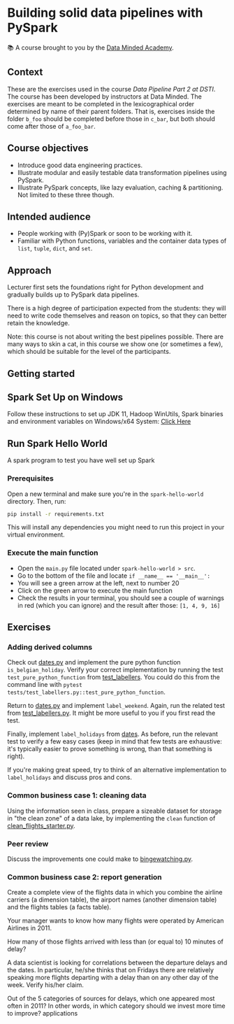 # Building solid data pipelines with PySpark

📚 A course brought to you by the [Data Minded Academy].

## Context

These are the exercises used in the course *Data Pipeline Part 2 at DSTI*.  
The course has been developed by instructors at Data Minded. The
exercises are meant to be completed in the lexicographical order determined by
name of their parent folders. That is, exercises inside the folder `b_foo`
should be completed before those in `c_bar`, but both should come after those
of `a_foo_bar`.

## Course objectives

- Introduce good data engineering practices.
- Illustrate modular and easily testable data transformation pipelines using
  PySpark.
- Illustrate PySpark concepts, like lazy evaluation, caching & partitioning.
  Not limited to these three though.

## Intended audience

- People working with (Py)Spark or soon to be working with it.
- Familiar with Python functions, variables and the container data types of
  `list`, `tuple`, `dict`, and `set`.

## Approach

Lecturer first sets the foundations right for Python development and
gradually builds up to PySpark data pipelines.

There is a high degree of participation expected from the students: they
will need to write code themselves and reason on topics, so that they can
better retain the knowledge.

Note: this course is not about writing the best pipelines possible. There are
many ways to skin a cat, in this course we show one (or sometimes a few), which
should be suitable for the level of the participants.

## Getting started

## Spark Set Up on Windows
Follow these instructions to set up JDK 11, Hadoop WinUtils, Spark binaries and environment 
variables on Windows/x64 System: [Click Here](https://app.tango.us/app/workflow/Setting-up-JDK--Hadoop-WinUtils--Spark-binaries-and-environment-variables-on-Windows-x64-System-ce23bd438117424c87009b2ac1fc82bd) 


## Run Spark Hello World

A spark program to test you have well set up Spark

### Prerequisites
Open a new terminal and make sure you're in the `spark-hello-world` directory. Then, run:

```bash
pip install -r requirements.txt
```

This will install any dependencies you might need to run this project in your virtual environment.

### Execute the main function
* Open the `main.py` file located under `spark-hello-world > src`.
* Go to the bottom of the file and locate `if __name__ == '__main__':`
* You will see a green arrow at the left, next to number 20
* Click on the green arrow to execute the main function
* Check the results in your terminal, you should see a couple of warnings in red (which you can ignore) and the result after those: `[1, 4, 9, 16]`


## Exercises

### Adding derived columns

Check out [dates.py](exercises/b_labellers/dates.py) and implement the pure
python function `is_belgian_holiday`. Verify your correct implementation by
running the test `test_pure_python_function` from
[test_labellers](tests/test_labellers.py). You could do this from the command
line with `pytest tests/test_labellers.py::test_pure_python_function`.

Return to [dates.py](exercises/b_labellers/dates.py) and
implement `label_weekend`. Again, run the related test from
[test_labellers.py](tests/test_labellers.py). It might be more useful to you if
you first read the test.

Finally, implement `label_holidays` from [dates](exercises/b_labellers/dates.py). 
As before, run the relevant test to verify a few easy cases (keep in mind that 
few tests are exhaustive: it's typically easier to prove something is wrong, 
than that something is right).

If you're making great speed, try to think of an alternative implementation 
to `label_holidays` and discuss pros and cons.

### Common business case 1: cleaning data

Using the information seen in class, prepare a sizeable dataset for 
storage in "the clean zone" of a data lake, by implementing the `clean` 
function of [clean_flights_starter.py](exercises/c_cleansers/clean_flights_starter.py).

### Peer review

Discuss the improvements one could make to 
[bingewatching.py](exercises/d_code_review/bingewatching.py).

### Common business case 2: report generation

Create a complete view of the flights data in which you combine the airline
carriers (a dimension table), the airport names (another dimension table) and
the flights tables (a facts table).

Your manager wants to know how many flights were operated by American Airlines
in 2011.

How many of those flights arrived with less than (or equal to) 10 minutes of
delay?

A data scientist is looking for correlations between the departure delays and
the dates. In particular, he/she thinks that on Fridays there are relatively
speaking more flights departing with a delay than on any other day of the week.
Verify his/her claim.

Out of the 5 categories of sources for delays, which one appeared most often in
2011? In other words, in which category should we invest more time to improve?
applications

[Data Minded Academy]: https://www.dataminded.academy/
